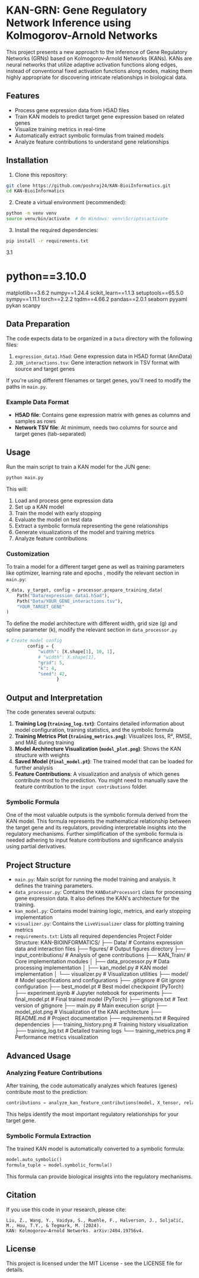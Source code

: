 # KAN-GRN: Gene Regulatory Network Inference using Kolmogorov-Arnold Networks

This project presents a new approach to the inference of Gene Regulatory Networks (GRNs) based on Kolmogorov-Arnold Networks (KANs). KANs are neural networks that utilize adaptive activation functions along edges, instead of conventional fixed activation functions along nodes, making them highly appropriate for discovering intricate relationships in biological data.

## Features

- Process gene expression data from H5AD files
- Train KAN models to predict target gene expression based on related genes
- Visualize training metrics in real-time
- Automatically extract symbolic formulas from trained models
- Analyze feature contributions to understand gene relationships

## Installation

1. Clone this repository:
```bash
git clone https://github.com/poshraj24/KAN-BioiInformatics.git
cd KAN-BioiInformatics
```

2. Create a virtual environment (recommended):
```bash
python -m venv venv
source venv/bin/activate  # On Windows: venv\Scripts\activate
```

3. Install the required dependencies:
```bash
pip install -r requirements.txt
```
3.1
# python==3.10.0
matplotlib==3.6.2
numpy==1.24.4
scikit_learn==1.1.3
setuptools==65.5.0
sympy==1.11.1
torch==2.2.2
tqdm==4.66.2
pandas==2.0.1
seaborn
pyyaml
pykan
scanpy
## Data Preparation

The code expects data to be organized in a `Data` directory with the following files:

1. `expression_data1.h5ad`: Gene expression data in H5AD format (AnnData)
2. `JUN_interactions.tsv`: Gene interaction network in TSV format with source and target genes

If you're using different filenames or target genes, you'll need to modify the paths in `main.py`.

### Example Data Format

- **H5AD file**: Contains gene expression matrix with genes as columns and samples as rows
- **Network TSV file**: At minimum, needs two columns for source and target genes (tab-separated)

## Usage

Run the main script to train a KAN model for the JUN gene:

```bash
python main.py
```

This will:
1. Load and process gene expression data
2. Set up a KAN model
3. Train the model with early stopping
4. Evaluate the model on test data
5. Extract a symbolic formula representing the gene relationships
6. Generate visualizations of the model and training metrics
7. Analyze feature contributions

### Customization

To train a model for a different target gene as well as training parameters like optimizer, learning rate and epochs , modify the relevant section in `main.py`:

```python
X_data, y_target, config = processor.prepare_training_data(
    Path("Data/expression_data1.h5ad"), 
    Path("Data/YOUR_GENE_interactions.tsv"), 
    "YOUR_TARGET_GENE"
)
```
To define the model architecture with different width, grid size (g) and spline parameter (k), modify the relevant section in `data_processor.py`
```python
# Create model config
        config = {
            "width": [X.shape[1], 10, 1],
            # "width": X.shape[1],
            "grid": 5,
            "k": 4,
            "seed": 42,
                   }
```
## Output and Interpretation

The code generates several outputs:

1. **Training Log (`training_log.txt`)**: Contains detailed information about model configuration, training statistics, and the symbolic formula
2. **Training Metrics Plot (`training_metrics.png`)**: Visualizes loss, R², RMSE, and MAE during training
3. **Model Architecture Visualization (`model_plot.png`)**: Shows the KAN structure with weights
4. **Saved Model (`final_model.pt`)**: The trained model that can be loaded for further analysis
5. **Feature Contributions**: A visualization and analysis of which genes contribute most to the prediction. You might need to manually save the feature contribution to the `input contributions` folder.

### Symbolic Formula

One of the most valuable outputs is the symbolic formula derived from the KAN model. This formula represents the mathematical relationship between the target gene and its regulators, providing interpretable insights into the regulatory mechanisms. Further simplification of the symbolic formula is needed adhering to input feature contributions and significance analysis using partial derivatives.

## Project Structure

- `main.py`: Main script for running the model training and analysis. It defines the training parameters. 
- `data_processor.py`: Contains the `KANDataProcessor1` class for processing gene expression data. It also defines the KAN's architecture for the training. 
- `kan_model.py`: Contains model training logic, metrics, and early stopping implementation
- `visualizer.py`: Contains the `LiveVisualizer` class for plotting training metrics
- `requirements.txt`: Lists all required dependencies
Project Folder Structure:
KAN-BIOINFORMATICS/
├── Data/                      # Contains expression data and interaction files
├── figures/                   # Output figures directory 
├── input_contributions/       # Analysis of gene contributions
├── KAN_Train/                 # Core implementation modules
│   ├── data_processor.py      # Data processing implementation
│   ├── kan_model.py           # KAN model implementation
│   └── visualizer.py          # Visualization utilities
├── model/                     # Model specifications and configurations
├── .gitignore                 # Git ignore configuration
├── best_model.pt              # Best model checkpoint (PyTorch)
├── experiment.ipynb           # Jupyter notebook for experiments
├── final_model.pt             # Final trained model (PyTorch)
├── gitignore.txt              # Text version of gitignore
├── main.py                    # Main execution script
├── model_plot.png             # Visualization of the KAN architecture
├── README.md                  # Project documentation
├── requirements.txt           # Required dependencies
├── training_history.png       # Training history visualization
├── training_log.txt           # Detailed training logs
└── training_metrics.png       # Performance metrics visualization
## Advanced Usage

### Analyzing Feature Contributions

After training, the code automatically analyzes which features (genes) contribute most to the prediction:

```python
contributions = analyze_kan_feature_contributions(model, X_tensor, related_genes)
```

This helps identify the most important regulatory relationships for your target gene.

### Symbolic Formula Extraction

The trained KAN model is automatically converted to a symbolic formula:

```python
model.auto_symbolic()
formula_tuple = model.symbolic_formula()
```

This formula can provide biological insights into the regulatory mechanisms.

## Citation

If you use this code in your research, please cite:

```
Liu, Z., Wang, Y., Vaidya, S., Ruehle, F., Halverson, J., Soljačić, M., Hou, T.Y., & Tegmark, M. (2024). 
KAN: Kolmogorov–Arnold Networks. arXiv:2404.19756v4.
```

## License

This project is licensed under the MIT License - see the LICENSE file for details.
